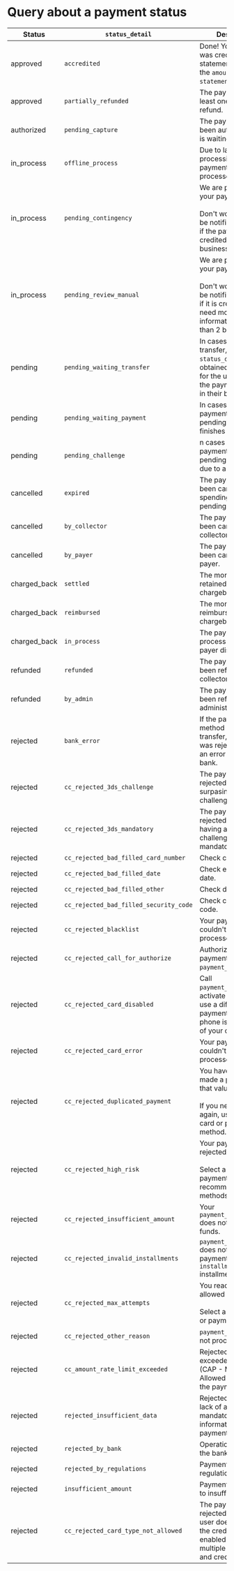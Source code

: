 # Query about a payment status

| Status | `status_detail` | Description |
| --- | --- | --- |
| approved | `accredited` | Done! Your payment was credited. Your statement will show the `amount` charge as `statement_descriptor`. |
| approved | `partially_refunded` | The payment has at least one partial refund. |
| authorized | `pending_capture` | The payment has been authorized and is waiting for [capture](/developers/en/docs/checkout-api/payment-management/capture-authorized-payment). |
| in_process | `offline_process` | Due to lack of online processing, the payment is being processed offline. |
| in_process | `pending_contingency` | We are processing your payment.<br/><br/>Don't worry! You will be notified via e-mail if the payment was credited in less than 2 business days. |
| in_process | `pending_review_manual` | We are processing your payment.<br/><br/>Don't worry! You will be notified via e-mail if it is credited or if we need more information in less than 2 business days. |
| pending | `pending_waiting_transfer` | In cases of bank transfer, the `status_detail` is obtained by waiting for the user to finish the payment process in their bank. |
| pending | `pending_waiting_payment` | In cases of offline payments, it remains pending until the user finishes the payment. |
| pending | `pending_challenge` | n cases of credit card payments, there is a pending confirmation due to a challenge. |
| cancelled | `expired` | The payment has been cancelled after spending 30 days in a pending status.| 
| cancelled | `by_collector` | The payment has been cancelled by collector.| 
| cancelled | `by_payer` | The payment has been cancelled by payer.|
| charged_back | `settled` | The money was retained after a chargeback process. |
| charged_back | `reimbursed` | The money was reimbursed after a chargeback process.|
| charged_back | `in_process` | The payment is in process due to the payer disowning it.|
| refunded | `refunded` | The payment has been refunded by the collector.|
| refunded | `by_admin` | The payment has been refunded by the administrator. |
| rejected | `bank_error` | If the payment method is bank transfer, the payment was rejected due to an error with the bank. |
| rejected | `cc_rejected_3ds_challenge` | The payment is rejected for not surpasing the 3DS challenge. |
| rejected | `cc_rejected_3ds_mandatory` | The payment is rejected for not having a 3DS challenge when it is mandatory. |
| rejected | `cc_rejected_bad_filled_card_number` | Check card number. |
| rejected | `cc_rejected_bad_filled_date` | Check expiration date. |
| rejected | `cc_rejected_bad_filled_other` | Check data. |
| rejected | `cc_rejected_bad_filled_security_code` | Check card security code. |
| rejected | `cc_rejected_blacklist` | Your payment couldn't be processed. |
| rejected | `cc_rejected_call_for_authorize` | Authorize the `amount` payment to `payment_method_id`. |
| rejected | `cc_rejected_card_disabled` | Call `payment_method_id` to activate your card, or use a different payment method. The phone is on the back of your card. |
| rejected | `cc_rejected_card_error` | Your payment couldn't be processed. |
| rejected | `cc_rejected_duplicated_payment` | You have already made a payment for that value.<br/><br/>If you need to pay again, use a different card or payment method. |
| rejected | `cc_rejected_high_risk` | Your payment was rejected.<br/><br/>Select a different payment method; we recommend cash methods. |
| rejected | `cc_rejected_insufficient_amount` | Your `payment_method_id` does not have enough funds. |
| rejected | `cc_rejected_invalid_installments` | `payment_method_id` does not process payments in `installments` installments. |
| rejected | `cc_rejected_max_attempts` | You reached the allowed attempt limit.<br/><br/>Select a different card or payment method. |
| rejected | `cc_rejected_other_reason` | `payment_method_id` did not process payment. |
| rejected | `cc_amount_rate_limit_exceeded` | Rejected because it exceeded the limit (CAP - Maximum Allowed Capacity) of the payment method. |
| rejected | `rejected_insufficient_data` | Rejected due to the lack of all required mandatory information in the payment. | 
| rejected | `rejected_by_bank` | Operation rejected by the bank. |
| rejected | `rejected_by_regulations` | Payment rejected by regulations. |
| rejected | `insufficient_amount` | Payment rejected due to insufficient amount. | ----[mlb]----
| rejected |  `cc_rejected_card_type_not_allowed` | The payment was rejected because the user does not have the credit function enabled on their multiple card (debit and credit). | ------------